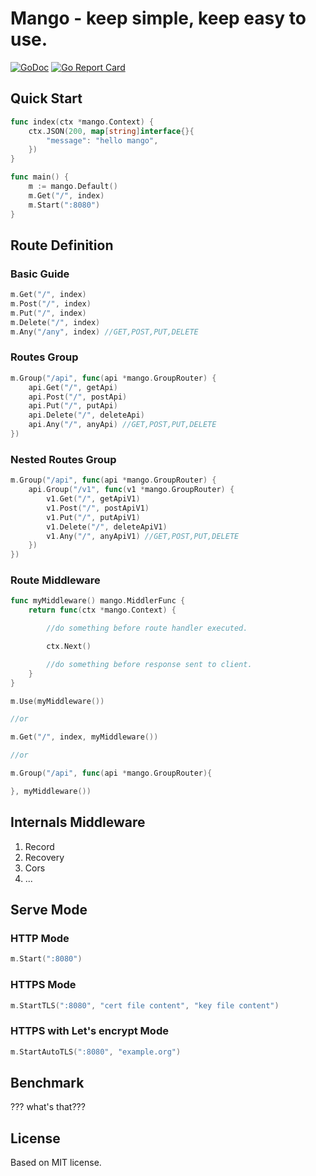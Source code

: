 # Mango - keep simple, keep easy to use.
[![GoDoc](https://godoc.org/github.com/go-mango/mango?status.svg)](https://godoc.org/github.com/go-mango/mango)
[![Go Report Card](https://goreportcard.com/badge/github.com/go-mango/mango)](https://goreportcard.com/report/github.com/go-mango/mango)

## Quick Start

```go
func index(ctx *mango.Context) {
	ctx.JSON(200, map[string]interface{}{
		"message": "hello mango",
	})
}

func main() {
	m := mango.Default()
	m.Get("/", index)
	m.Start(":8080")
}
```

## Route Definition

### Basic Guide

```go
m.Get("/", index)
m.Post("/", index)
m.Put("/", index)
m.Delete("/", index)
m.Any("/any", index) //GET,POST,PUT,DELETE
```

### Routes Group

```go
m.Group("/api", func(api *mango.GroupRouter) {
	api.Get("/", getApi)
	api.Post("/", postApi)
	api.Put("/", putApi)
	api.Delete("/", deleteApi)
	api.Any("/", anyApi) //GET,POST,PUT,DELETE
})
```

### Nested Routes Group

```go
m.Group("/api", func(api *mango.GroupRouter) {
	api.Group("/v1", func(v1 *mango.GroupRouter) {
		v1.Get("/", getApiV1)
		v1.Post("/", postApiV1)
		v1.Put("/", putApiV1)
		v1.Delete("/", deleteApiV1)
		v1.Any("/", anyApiV1) //GET,POST,PUT,DELETE
	})
})
```

### Route Middleware

```go
func myMiddleware() mango.MiddlerFunc {
	return func(ctx *mango.Context) {

		//do something before route handler executed.

		ctx.Next()

		//do something before response sent to client.
	}
}

m.Use(myMiddleware())

//or

m.Get("/", index, myMiddleware())

//or

m.Group("/api", func(api *mango.GroupRouter){

}, myMiddleware())
```

## Internals Middleware

1. Record
2. Recovery
3. Cors
4. ...

## Serve Mode

### HTTP Mode

```go
m.Start(":8080")
```

### HTTPS Mode

```go
m.StartTLS(":8080", "cert file content", "key file content")
```

### HTTPS with Let's encrypt Mode

```go
m.StartAutoTLS(":8080", "example.org")
```

## Benchmark
??? what's that???

## License
Based on MIT license.